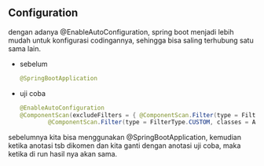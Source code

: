 ## Configuration

dengan adanya @EnableAutoConfiguration, spring boot menjadi lebih mudah untuk konfigurasi codingannya, sehingga bisa saling terhubung satu sama lain.

- sebelum
    ```java
    @SpringBootApplication
    ```
- uji coba
    ```java
    @EnableAutoConfiguration
    @ComponentScan(excludeFilters = { @ComponentScan.Filter(type = FilterType.CUSTOM, classes = TypeExcludeFilter.class),
            @ComponentScan.Filter(type = FilterType.CUSTOM, classes = AutoConfigurationExcludeFilter.class) })
    ```

sebelumnya kita bisa menggunakan @SpringBootApplication, kemudian ketika anotasi tsb dikomen dan kita ganti dengan anotasi uji coba, maka ketika di run hasil nya akan sama.